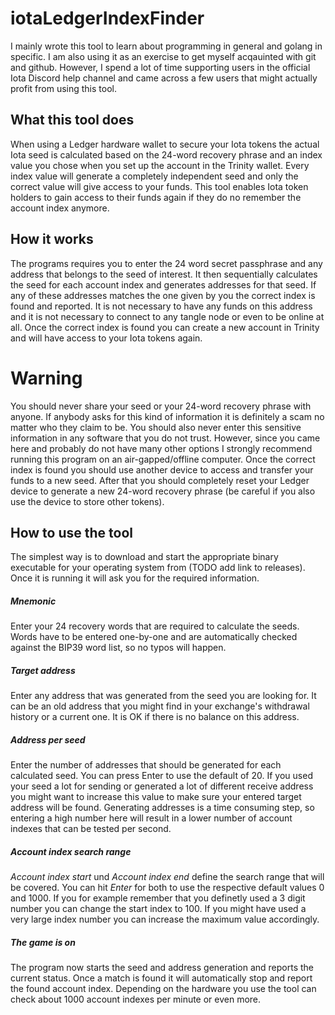 # iotaLedgerIndexFinder

I mainly wrote this tool to learn about programming in general and golang in specific. I am also using it as an exercise to get myself acqauinted with git and github. However, I spend a lot of time supporting users in the official Iota Discord help channel and came across a few users that might actually profit from using this tool.  

## What this tool does
When using a Ledger hardware wallet to secure your Iota tokens the actual Iota seed is calculated based on the 24-word recovery phrase and an index value you chose when you set up the account in the Trinity wallet. Every index value will generate a completely independent seed and only the correct value will give access to your funds. This tool enables Iota token holders to gain access to their funds again if they do no remember the account index anymore.

## How it works
The programs requires you to enter the 24 word secret passphrase and any address that belongs to the seed of interest. It then sequentially calculates the seed for each account index and generates addresses for that seed. If any of these addresses matches the one given by you the correct index is found and reported. It is not necessary to have any funds on this address and it is not necessary to connect to any tangle node or even to be online at all. Once the correct index is found you can create a new account in Trinity and will have access to your Iota tokens again.

# Warning
You should never share your seed or your 24-word recovery phrase with anyone. If anybody asks for this kind of information it is definitely a scam no matter who they claim to be. You should also never enter this sensitive information in any software that you do not trust. However, since you came here and probably do not have many other options I strongly recommend running this program on an air-gapped/offline computer. Once the correct index is found you should use another device to access and transfer your funds to a new seed. After that you should completely reset your Ledger device to generate a new 24-word recovery phrase (be careful if you also use the device to store other tokens).

## How to use the tool
The simplest way is to download and start the appropriate binary executable for your operating system from (TODO add link to releases). Once it is running it will ask you for the required information.

##### Mnemonic
Enter your 24 recovery words that are required to calculate the seeds. Words have to be entered one-by-one and are automatically checked against the BIP39 word list, so no typos will happen.

##### Target address
Enter any address that was generated from the seed you are looking for. It can be an old address that you might find in your exchange's withdrawal history or a current one. It is OK if there is no balance on this address.

##### Address per seed
Enter the number of addresses that should be generated for each calculated seed. You can press Enter to use the default of 20. If you used your seed a lot for sending or generated a lot of different receive address you might want to increase this value to make sure your entered target address will be found. Generating addresses is a time consuming step, so entering a high number here will result in a lower number of account indexes that can be tested per second.

##### Account index search range
*Account index start* und *Account index end* define the search range that will be covered. You can hit *Enter* for both to use the respective default values 0 and 1000. If you for example remember that you definetly used a 3 digit number you can change the start index to 100. If you might have used a very large index number you can increase the maximum value accordingly.

##### The game is on
The program now starts the seed and address generation and reports the current status. Once a match is found it will automatically stop and report the found account index. Depending on the hardware you use the tool can check about 1000 account indexes per minute or even more. 

